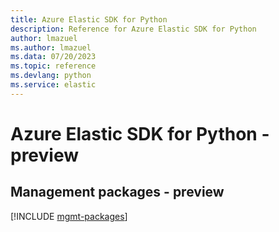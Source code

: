 ```yaml
---
title: Azure Elastic SDK for Python
description: Reference for Azure Elastic SDK for Python
author: lmazuel
ms.author: lmazuel
ms.data: 07/20/2023
ms.topic: reference
ms.devlang: python
ms.service: elastic
---
```

# Azure Elastic SDK for Python - preview

## Management packages - preview
[!INCLUDE [mgmt-packages](elastic-mgmt-index.md)]